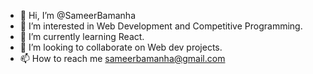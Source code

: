 - 👋 Hi, I’m @SameerBamanha
- 👀 I’m interested in Web Development and Competitive Programming.
- 🌱 I’m currently learning React.
- 💞️ I’m looking to collaborate on Web dev projects.
- 📫 How to reach me sameerbamanha@gmail.com

<!---
SameerBamanha/SameerBamanha is a ✨ special ✨ repository because its `README.md` (this file) appears on your GitHub profile.
You can click the Preview link to take a look at your changes.
--->
